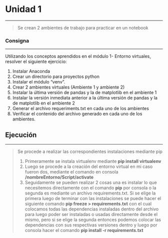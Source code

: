 # Unidad 1
----
>Se crean 2 ambientes de trabajo para practicar en un notebook

### Consigna
----
Utilizando los conceptos aprendidos en el módulo 1- Entorno virtuales,
resolver el siguiente ejercicio:
1) Instalar Anaconda
2) Crear un directorio para proyectos python
3) Instalar el módulo “venv”.
4) Crear 2 ambientes virtuales (Ambiente 1 y ambiente 2)
5) Instalar la última versión de pandas y la de matplotlib en el
ambiente 1
6) Instalar la versión inmediata anterior a la última versión de pandas
y la de matplotlib en el ambiente 2
7) Generar el archivo requeriments.txt en cada uno de los ambientes
8) Verificar el contenido del archivo generado en cada uno de los
ambientes.

## Ejecución
---
>Se procede a realizar las correspondientes instalaciones mediante pip 
>1) Primeramente se instala virtualenv mediante **pip install virtualenv**
>2) Luego se procede a la creación del entorno virtual en mi caso fueron dos, mediante el comando en consola **/nombreEntorno/Script/activate**
>3) Seguidamente se pueden realizar 2 cosas una es instalar lo que necesitemos directamente con el comando **pip** por consola o la segunda es mediante un archivo requirements.txt. Si se elige la primera luego de terminar con las instalaciones se puede hacer el siguiente comando **pip freeze > requirements.txt** con el cual colocamos todas las dependencias instaladas dentro del archivo para luego poder ser instaladas o usadas directamente desde el mismo, pero si se elige la segunda entonces podemos colocar las dependencias con sus respectivas versiones dentro y luego por consola hacer el comando **pip install -r requirements.txt**